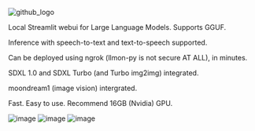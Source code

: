![github_logo](https://github.com/3eeps/llmon-py/assets/55860052/ce1faa0d-5c56-4551-93f9-74f8aa37732d)

Local Streamlit webui for Large Language Models. Supports GGUF. 

Inference with speech-to-text and text-to-speech supported.

Can be deployed using ngrok (llmon-py is not secure AT ALL), in minutes.

SDXL 1.0 and SDXL Turbo (and Turbo img2img) integrated.

moondream1 (image vision) intergrated.

Fast. Easy to use. Recommend 16GB (Nvidia) GPU.
 
![image](https://github.com/3eeps/llmon-py/assets/55860052/c09737ea-7126-43fb-9b76-239f3af69563)
![image](https://github.com/3eeps/llmon-py/assets/55860052/29798931-3476-4e20-aa65-262a5b49d3ea)
![image](https://github.com/3eeps/llmon-py/assets/55860052/9a38c6f9-2b27-4e54-808e-21570a00707a)

